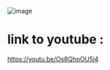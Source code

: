 ![image](https://github.com/user-attachments/assets/072bb541-bb42-425f-a530-b9033eaff69e)



# link to youtube :
https://youtu.be/Os8QhpOU5j4
